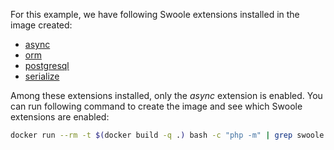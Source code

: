 For this example, we have following Swoole extensions installed in the image created:

* [async](https://github.com/swoole/ext-async)
* [orm](https://github.com/swoole/ext-orm)
* [postgresql](https://github.com/swoole/ext-postgresql)
* [serialize](https://github.com/swoole/ext-serialize)

Among these extensions installed, only the _async_ extension is enabled. You can run following command to create the
image and see which Swoole extensions are enabled:

```bash
docker run --rm -t $(docker build -q .) bash -c "php -m" | grep swoole
```

